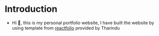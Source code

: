 # Introduction

-   Hi 👋, this is my personal portfolio website, I have built the website by using template from [reactfolio](https://github.com/truethari/reactfolio) provided by Tharindu
